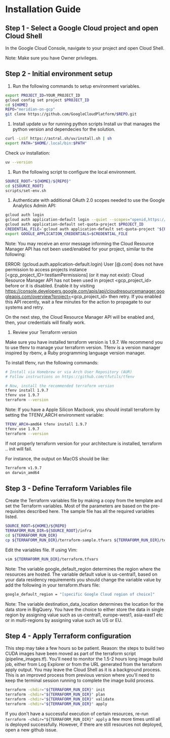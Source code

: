 # Installation Guide

## Step 1 - Select a Google Cloud project and open Cloud Shell
In the Google Cloud Console, navigate to your project and open Cloud Shell.

Note: Make sure you have Owner privileges.


## Step 2 - Initial environment setup
1. Run the following commands to setup environment variables.

```bash
export PROJECT_ID=YOUR_PROJECT_ID
gcloud config set project $PROJECT_ID
cd ${HOME}
REPO="meridian-on-gcp"
git clone https://github.com/GoogleCloudPlatform/$REPO.git
```

1. Install update uv for running python scripts Install uv that manages the python version and dependecies for the solution.
```bash
curl -LsSf https://astral.sh/uv/install.sh | sh
export PATH="$HOME/.local/bin:$PATH"
```

Check uv installation:
```bash
uv --version
```

1. Run the following script to configure the local environment.

```bash
SOURCE_ROOT="${HOME}/${REPO}"
cd ${SOURCE_ROOT}
scripts/set-env.sh
```

1. Authenticate with additional OAuth 2.0 scopes needed to use the Google Analytics Admin API:
```bash
gcloud auth login
gcloud auth application-default login --quiet --scopes="openid,https://www.googleapis.com/auth/userinfo.email,https://www.googleapis.com/auth/cloud-platform,https://www.googleapis.com/auth/accounts.reauth"
gcloud auth application-default set-quota-project $PROJECT_ID
CREDENTIAL_FILE=`gcloud auth application-default set-quota-project "${PROJECT_ID}" 2>&1 | grep -e "Credentials saved to file:" | cut -d "[" -f2 | cut -d "]" -f1`
export GOOGLE_APPLICATION_CREDENTIALS=$CREDENTIAL_FILE
```

Note: You may receive an error message informing the Cloud Resource Manager API has not been used/enabled for your project, similar to the following:

ERROR: (gcloud.auth.application-default.login) User [@.com] does not have permission to access projects instance [<gcp_project_ID>:testIamPermissions] (or it may not exist): Cloud Resource Manager API has not been used in project <gcp_project_id> before or it is disabled. Enable it by visiting https://console.developers.google.com/apis/api/cloudresourcemanager.googleapis.com/overview?project=<gcp_project_id> then retry. If you enabled this API recently, wait a few minutes for the action to propagate to our systems and retry.

On the next step, the Cloud Resource Manager API will be enabled and, then, your credentials will finally work.

1. Review your Terraform version

Make sure you have installed terraform version is 1.9.7. We recommend you to use tfenv to manage your terraform version. Tfenv is a version manager inspired by rbenv, a Ruby programming language version manager.

To install tfenv, run the following commands:
```bash
# Install via Homebrew or via Arch User Repository (AUR)
# Follow instructions on https://github.com/tfutils/tfenv

# Now, install the recommended terraform version
tfenv install 1.9.7
tfenv use 1.9.7
terraform --version
```
Note: If you have a Apple Silicon Macbook, you should install terraform by setting the TFENV_ARCH environment variable:
```bash
TFENV_ARCH=amd64 tfenv install 1.9.7
tfenv use 1.9.7
terraform --version
```
If not properly terraform version for your architecture is installed, terraform .. init will fail.

For instance, the output on MacOS should be like:
```bash
Terraform v1.9.7
on darwin_amd64
```

## Step 3 - Define Terraform Variables file
Create the Terraform variables file by making a copy from the template and set the Terraform variables. Most of the parameters are based on the pre-requisites described here. The sample file has all the required variables listed.

```bash
SOURCE_ROOT=${HOME}/${REPO}
TERRAFORM_RUN_DIR=${SOURCE_ROOT}/infra
cd ${TERRAFORM_RUN_DIR}
cp ${TERRAFORM_RUN_DIR}/terraform-sample.tfvars ${TERRAFORM_RUN_DIR}/terraform.tfvars
```

Edit the variables file. If using Vim:
```bash
vim ${TERRAFORM_RUN_DIR}/terraform.tfvars
```
Note: The variable google_default_region determines the region where the resources are hosted. The variable default value is us-central1, based on your data residency requirements you should change the variable value by add the following in your terraform.tfvars file:
```bash
google_default_region = "[specific Google Cloud region of choice]"
```
Note: The variable destination_data_location determines the location for the data store in BigQuery. You have the choice to either store the data in single region by assigning value such as us-central1, europe-west1, asia-east1 etc or in multi-regions by assigning value such as US or EU.

## Step 4 - Apply Terraform configuration
This step may take a few hours so be patient. Reason: the steps to build two CUDA images have been moved as part of the terraform script (pipeline_images.tf). You'll need to monitor the 1.5-2 hours long image build job, either from Log Explorer or from the URL generated from the terraform apply output. You may leave the Cloud Shell as it is a background process. This is an improved process from previous version where you'll need to keep the terminal session running to complete the image build process.

```bash
terraform -chdir="${TERRAFORM_RUN_DIR}" init
terraform -chdir="${TERRAFORM_RUN_DIR}" plan
terraform -chdir="${TERRAFORM_RUN_DIR}" validate
terraform -chdir="${TERRAFORM_RUN_DIR}" apply
```

If you don't have a successful execution of certain resources, re-run `terraform -chdir="${TERRAFORM_RUN_DIR}" apply` a few more times until all is deployed successfully. However, if there are still resources not deployed, open a new github issue.
